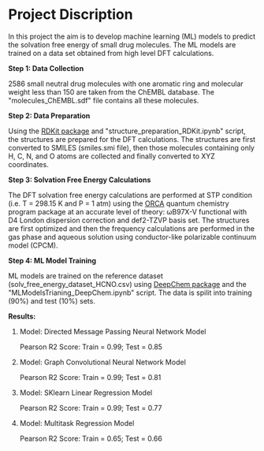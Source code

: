 # Project Discription

In this project the aim is to develop machine learning (ML) models to predict the solvation free energy of small drug molecules. The ML models are trained on a data set obtained from high level DFT calculations.  

**Step 1: Data Collection**

2586 small neutral drug molecules with one aromatic ring and molecular weight less than 150 are taken from the ChEMBL database. The "molecules_ChEMBL.sdf" file contains all these molecules.

**Step 2: Data Preparation**

Using the [RDKit package](https://www.rdkit.org/) and "structure_preparation_RDKit.ipynb" script, the structures are prepared for the DFT calculations. The structures are first converted to SMILES (smiles.smi file), then those molecules containing only H, C, N, and O atoms are collected and finally converted to XYZ coordinates.

**Step 3: Solvation Free Energy Calculations**

The DFT solvation free energy calculations are performed at STP condition (i.e. T = 298.15 K and P = 1 atm) using the [ORCA](https://orcaforum.kofo.mpg.de) quantum chemistry program package at an accurate level of theory: ωB97X-V functional with D4 London dispersion correction and def2-TZVP basis set. The structures are first optimized and then the frequency calculations are performed in the gas phase and aqueous solution using conductor-like polarizable continuum model (CPCM).  

**Step 4: ML Model Training**

ML models are trained on the reference dataset (solv_free_energy_dataset_HCNO.csv) using [DeepChem package](https://deepchem.io/) and the "MLModelsTrianing_DeepChem.ipynb" script. The data is spilit into training (90%) and test (10%) sets.

**Results:**

1) Model: Directed Message Passing Neural Network Model

   Pearson R2 Score: Train = 0.99; Test = 0.85

2) Model: Graph Convolutional Neural Network Model

   Pearson R2 Score: Train = 0.99; Test = 0.81
   
3) Model: SKlearn Linear Regression Model

   Pearson R2 Score: Train = 0.99; Test = 0.77
    
4) Model: Multitask Regression Model

   Pearson R2 Score: Train = 0.65; Test = 0.66
